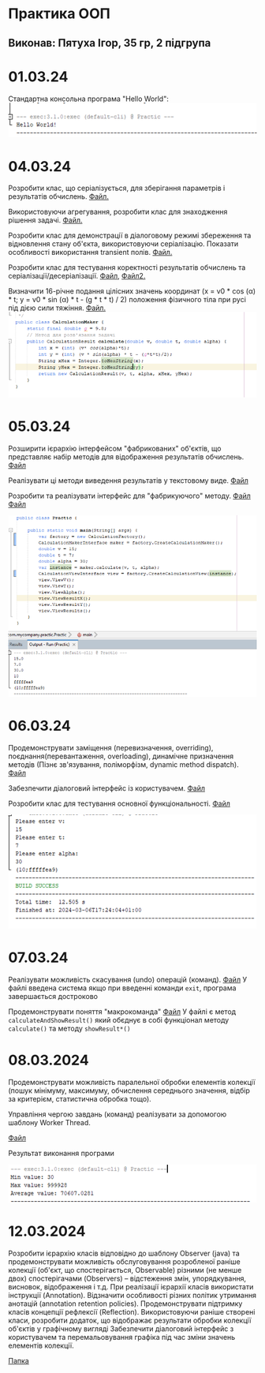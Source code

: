 # Практика ООП
## Виконав: Пятуха Ігор, 35 гр, 2 підгрупа
# 01.03.24
Стандартна консольна програма "Hello World":
![Alt text](img/1.03.2024.png)

# 04.03.24
Розробити клас, що серіалізується, для зберігання параметрів і результатів обчислень.
[Файл.](src/main/java/com/mycompany/practic/calculation/CalculationResult.java)

Використовуючи агрегування, розробити клас для знаходження рішення задачі.
[Файл.](src/main/java/com/mycompany/practic/calculation/CalculationMaker.java)

Розробити клас для демонстрації в діалоговому режимі збереження та відновлення стану об'єкта, використовуючи серіалізацію. Показати особливості використання transient полів.
[Файл.](src/main/java/com/mycompany/practic/Serialization/Serializator.java)

Розробити клас для тестування коректності результатів обчислень та серіалізації/десеріалізації.
[Файл](src/test/java/com/mycompany/practic/calculation/CalculationMakerTest.java), 
[Файл2.](src/test/java/com/mycompany/practic/calculation/CalculationResultTest.java)

Визначити 16-річне подання цілісних значень координат (x = v0 * cos (α) * t; y = v0 * sin (α) * t - (g * t * t) / 2) положення фізичного тіла при русі під дією сили тяжіння.
[Файл.](src/main/java/com/mycompany/practic/calculation/CalculationMaker.java)
![img](img/04.03.2024.png)

# 05.03.24
Розширити ієрархію інтерфейсом "фабрикованих" об'єктів, що представляє набір методів для відображення результатів обчислень.
[Файл](src/main/java/com/mycompany/practic/calculation/CalculationViewInterface.java)

Реалізувати ці методи виведення результатів у текстовому виде.
[Файл](src/main/java/com/mycompany/practic/calculation/CalculationView.java)

Розробити та реалізувати інтерфейс для "фабрикуючого" методу.
[Файл](src/main/java/com/mycompany/practic/calculation/CalculationFactory.java)
[Файл](src/main/java/com/mycompany/practic/calculation/CalculationFactoryInterface.java)

![img](img/05.03.2024.png)

# 06.03.24
Продемонструвати заміщення (перевизначення, overriding), поєднання(перевантаження, overloading), динамічне призначення методів (Пізнє зв'язування, поліморфізм, dynamic method dispatch).
[Файл](src/main/java/com/mycompany/practic/calculation/CalculationResult.java)

Забезпечити діалоговий інтерфейс із користувачем.
[Файл](src/main/java/com/mycompany/practic/CalculationWorker.java)

Розробити клас для тестування основної функціональності.
[Файл](src/test/java/com/mycompany/practic/CalculationWorkerTest.java)

![img](img/06.03.2024%20.png)

# 07.03.24
Реалізувати можливість скасування (undo) операцій (команд).
[Файл](src/main/java/com/mycompany/practic/CalculationWorker.java)
У файлі введена система якщо при введенні команди `exit`, програма завершається достроково

Продемонструвати поняття "макрокоманда"
[Файл](src/main/java/com/mycompany/practic/Practic.java)
У файлі є метод `calculateAndShowResult()` який обєднує в собі функціонал методу `calculate()` та методу `showResult*()` 


# 08.03.2024
Продемонструвати можливість паралельної обробки елементів колекції (пошук мінімуму, максимуму, обчислення середнього значення, відбір за критерієм, статистична обробка тощо).

Управління чергою завдань (команд) реалізувати за допомогою шаблону Worker Thread.

[Файл](src/main/java/com/mycompany/practic/Practic.java)

Результат виконання програми

![img](img/08.01.2024.png)


# 12.03.2024
Розробити ієрархію класів відповідно до шаблону Observer (java) та продемонструвати можливість обслуговування розробленої раніше колекції (об'єкт, що спостерігається, Observable) різними (не менше двох) спостерігачами (Observers) – відстеження змін, упорядкування, висновок, відображення і т.д.
При реалізації ієрархії класів використати інструкції (Annotation). Відзначити особливості різних політик утримання анотацій (annotation retention policies). Продемонструвати підтримку класів концепції рефлексії (Reflection).
Використовуючи раніше створені класи, розробити додаток, що відображає результати обробки колекції об'єктів у графічному вигляді
Забезпечити діалоговий інтерфейс з користувачем та перемальовування графіка під час зміни значень елементів колекції.

[Папка](src/main/java/com/mycompany/observer_task)

